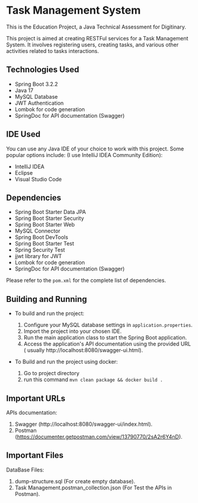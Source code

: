 # Task Management System

This is the Education Project, a Java Technical Assessment for Digitinary.

This project is aimed at creating RESTFul services for a Task Management System. It involves registering users,
creating tasks, and various other activities related to tasks interactions.

## Technologies Used

- Spring Boot 3.2.2
- Java 17
- MySQL Database
- JWT Authentication
- Lombok for code generation
- SpringDoc for API documentation (Swagger)

## IDE Used

You can use any Java IDE of your choice to work with this project. Some popular options include: (I use IntelliJ IDEA
Community Edition):

- IntelliJ IDEA
- Eclipse
- Visual Studio Code

## Dependencies

- Spring Boot Starter Data JPA
- Spring Boot Starter Security
- Spring Boot Starter Web
- MySQL Connector
- Spring Boot DevTools
- Spring Boot Starter Test
- Spring Security Test
- jjwt library for JWT
- Lombok for code generation
- SpringDoc for API documentation (Swagger)

Please refer to the `pom.xml` for the complete list of dependencies.

## Building and Running

- To build and run the project:
    1. Configure your MySQL database settings in `application.properties`.
    2. Import the project into your chosen IDE.
    3. Run the main application class to start the Spring Boot application.
    4. Access the application's API documentation using the provided URL (
       usually http://localhost:8080/swagger-ui.html).

- To Build and run the project using docker:
    1. Go to project directory
    2. run this command `mvn clean package && docker build .`

## Important URLs

APIs documentation:

1. Swagger (http://localhost:8080/swagger-ui/index.html).
2. Postman (https://documenter.getpostman.com/view/13790770/2sA2r6Y4nD).

## Important Files

DataBase Files:

1. dump-structure.sql (For create empty database).
2. Task Management.postman_collection.json (For Test the APIs in Postman).